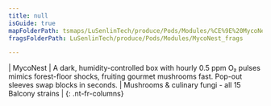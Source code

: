 ```yaml
---
title: null
isGuide: true
mapFolderPath: tsmaps/LuSenlinTech/produce/Pods/Modules/%CE%9E%20MycoNest
fragsFolderPath: LuSenlinTech/produce/Pods/Modules/MycoNest_frags

---
```



<!-- tsGuideRenderComment {"guide":{"id":"yAZQZp22L","path":"LuSenlinTech/produce/Pods/Modules","fragmentFolderPath":"LuSenlinTech/produce/Pods/Modules/MycoNest_frags"},"fragment":{"id":"yAZQZp22L","topLevelMapKey":"wkMEfW00lE","mapKeyChain":"wkMEfW00lE","guideID":"yAZQZp223","guidePath":"c:/GitHub/MuddySpud/MuddySpud.github.io/tsmaps/LuSenlinTech/produce/Pods/Modules/MycoNest.tspod","chartKey":"wkMEfW00lE","isLeaf":false,"options":[{"id":"yAZQZw0jY","option":"MycoNest details","order":1,"isAncillary":true}]}} -->

| MycoNest | A dark, humidity-controlled box with hourly 0.5 ppm O₂ pulses mimics forest-floor shocks, fruiting gourmet mushrooms fast. Pop-out sleeves swap blocks in seconds. | Mushrooms & culinary fungi - all 15 Balcony strains |
{: .nt-fr-columns}
